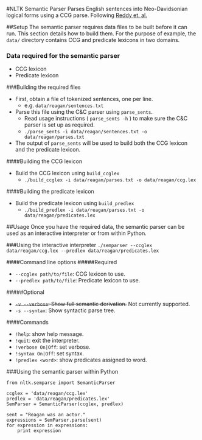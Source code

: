#NLTK Semantic Parser
Parses English sentences into Neo-Davidsonian logical forms
using a CCG parse. Following [Reddy et. al.](http://www.sivareddy.in/papers/reddy2014semanticparsing.pdf)

##Setup
The semantic parser requires data files to be built before
it can run. This section details how to build them. For the
purpose of example, the `data/` directory contains 
CCG and predicate lexicons in two domains. 

### Data required for the semantic parser
* CCG lexicon
* Predicate lexicon

###Building the required files
* First, obtain a file of tokenized sentences, one per line.
  + e.g. `data/reagan/sentences.txt`
* Parse this file using the C&C parser using `parse_sents`.
  + Read usage instructions ( `parse_sents -h` ) to make sure the C&C parser is set up as required.
  + `./parse_sents -i data/reagan/sentences.txt -o data/reagan/parses.txt`
* The output of `parse_sents` will be used to build both
      the CCG lexicon and the predicate lexicon.

####Building the CCG lexicon
* Build the CCG lexicon using `build_ccglex`
  + `./build_ccglex -i data/reagan/parses.txt -o data/reagan/ccg.lex`

####Building the predicate lexicon
* Build the predicate lexicon using `build_predlex`
  + `./build_predlex -i data/reagan/parses.txt -o data/reagan/predicates.lex`

##Usage
Once you have the required data, the semantic parser can be used as an interactive
interpreter or from within Python.

###Using the interactive interpreter
`./semparser --ccglex data/reagan/ccg.lex --predlex data/reagan/predicates.lex`

####Command line options
#####Required
* `--ccglex path/to/file`: CCG lexicon to use.
* `--predlex path/to/file`: Predicate lexicon to use.

#####Optional
* <del>`-v --verbose`: Show full semantic derivation.</del> Not currently supported.
* `-s --syntax`: Show syntactic parse tree.

####Commands
* `!help`: show help message.
* `!quit`: exit the interpreter.
* `!verbose On|Off`: set verbose.
* `!syntax On|Off`: set syntax.
* `!predlex <word>`: show predicates assigned to word.


###Using the semantic parser within Python

    from nltk.semparse import SemanticParser

    ccglex = 'data/reagan/ccg.lex'
    predlex = 'data/reagan/predicates.lex'
    SemParser = SemanticParser(ccglex, predlex)
    
    sent = "Reagan was an actor."
    expressions = SemParser.parse(sent)
    for expression in expressions:
        print expression
